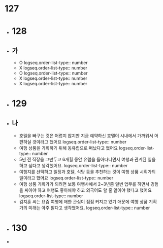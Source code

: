 # 127
- # 128
- ## 가
	- O
	  logseq.order-list-type:: number
	- X
	  logseq.order-list-type:: number
	- O
	  logseq.order-list-type:: number
	- X
	  logseq.order-list-type:: number
	- X
	  logseq.order-list-type:: number
- # 129
- ## 나
	- 호텔을 빠구는 것은 어렵지 않지만 지금 예약하신 호텔이 시내에서 가까워서 어 편하실 것이라고 했어요
	  logseq.order-list-type:: number
	- 여행 상품을 기획하기 위해 동유럽으로 떠났다고 했어요
	  logseq.order-list-type:: number
	- 5년 전 직장을 그만두고 6개월 동안 유럼을 들아다니면서 여행과 관계된 일을 하고 싶다고 생각했어요.
	  logseq.order-list-type:: number
	- 여행지를 선택하고 일정과 호텔, 식당 등을 추천하는 것이 여행 상품 시획가의 일이라고 했어요
	  logseq.order-list-type:: number
	- 여행 상품 기획가가 되려면 보통 여행사에서 2~3년쯤 일번 업무를 하면서 경험을 싸아야 하고 여행도 좋아해야 하고 외국어도 할 줄 알아야 했다고 했어요
	  logseq.order-list-type:: number
	- 김지훈 씨는 요즘 여행에 애한 관심이 점점 커지고 있기 애문에 여행 상품 기획가의 미래는 아주 밝다고 생각했어요.
	  logseq.order-list-type:: number
- # 130
-